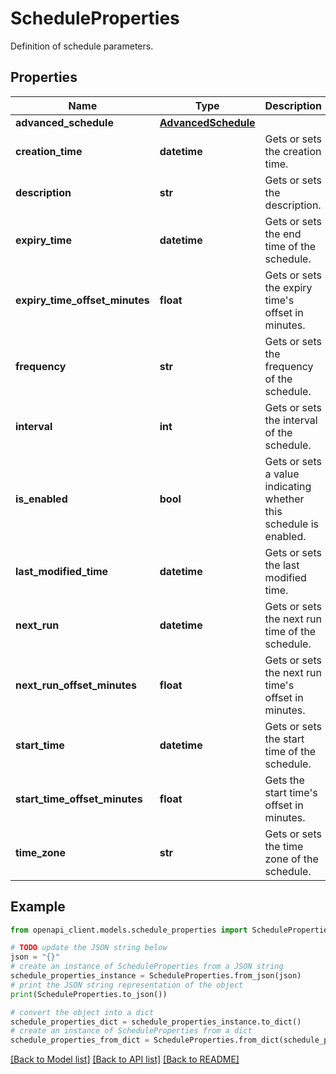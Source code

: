 # ScheduleProperties

Definition of schedule parameters.

## Properties

Name | Type | Description | Notes
------------ | ------------- | ------------- | -------------
**advanced_schedule** | [**AdvancedSchedule**](AdvancedSchedule.md) |  | [optional] 
**creation_time** | **datetime** | Gets or sets the creation time. | [optional] 
**description** | **str** | Gets or sets the description. | [optional] 
**expiry_time** | **datetime** | Gets or sets the end time of the schedule. | [optional] 
**expiry_time_offset_minutes** | **float** | Gets or sets the expiry time&#39;s offset in minutes. | [optional] 
**frequency** | **str** | Gets or sets the frequency of the schedule. | [optional] 
**interval** | **int** | Gets or sets the interval of the schedule. | [optional] 
**is_enabled** | **bool** | Gets or sets a value indicating whether this schedule is enabled. | [optional] [default to False]
**last_modified_time** | **datetime** | Gets or sets the last modified time. | [optional] 
**next_run** | **datetime** | Gets or sets the next run time of the schedule. | [optional] 
**next_run_offset_minutes** | **float** | Gets or sets the next run time&#39;s offset in minutes. | [optional] 
**start_time** | **datetime** | Gets or sets the start time of the schedule. | [optional] 
**start_time_offset_minutes** | **float** | Gets the start time&#39;s offset in minutes. | [optional] [readonly] 
**time_zone** | **str** | Gets or sets the time zone of the schedule. | [optional] 

## Example

```python
from openapi_client.models.schedule_properties import ScheduleProperties

# TODO update the JSON string below
json = "{}"
# create an instance of ScheduleProperties from a JSON string
schedule_properties_instance = ScheduleProperties.from_json(json)
# print the JSON string representation of the object
print(ScheduleProperties.to_json())

# convert the object into a dict
schedule_properties_dict = schedule_properties_instance.to_dict()
# create an instance of ScheduleProperties from a dict
schedule_properties_from_dict = ScheduleProperties.from_dict(schedule_properties_dict)
```
[[Back to Model list]](../README.md#documentation-for-models) [[Back to API list]](../README.md#documentation-for-api-endpoints) [[Back to README]](../README.md)


